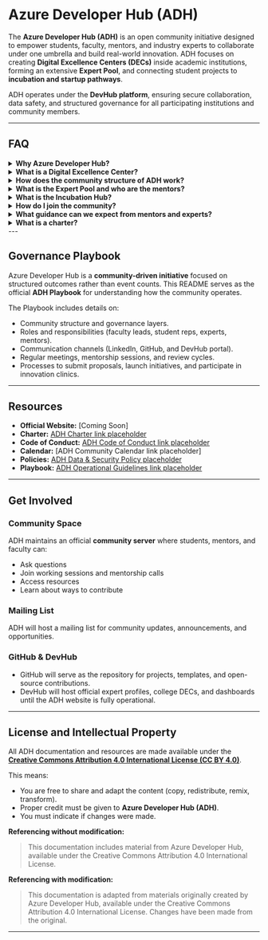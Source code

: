 # Azure Developer Hub (ADH)

The **Azure Developer Hub (ADH)** is an open community initiative designed to empower students, faculty, mentors, and industry experts to collaborate under one umbrella and build real-world innovation. ADH focuses on creating **Digital Excellence Centers (DECs)** inside academic institutions, forming an extensive **Expert Pool**, and connecting student projects to **incubation and startup pathways**.

ADH operates under the **DevHub platform**, ensuring secure collaboration, data safety, and structured governance for all participating institutions and community members.

---

## FAQ

<details> <summary><strong>Why Azure Developer Hub?</strong></summary>

ADH provides a structured, outcome-driven framework where students gain practical, hands-on experience beyond their curriculum by working on projects, earning certifications, and engaging with mentors and industry leaders.

</details> <details> <summary><strong>What is a Digital Excellence Center?</strong></summary>

A DEC is a structured innovation hub within a college where faculty lead, student representatives, and assigned local mentors collaborate on projects across five key domains:

Web Development

Cloud & DevOps

Artificial Intelligence

Security

Data

</details> <details> <summary><strong>How does the community structure of ADH work?</strong></summary>

ADH is a layered community consisting of:

Digital Excellence Centers (DECs) inside colleges.

Expert Pool of mentors, MVPs, and product advocates.

Incubation Hub to support startup-ready projects.

Regional and National Leadership to ensure governance and growth.

</details> <details> <summary><strong>What is the Expert Pool and who are the mentors?</strong></summary>

The Expert Pool consists of industry professionals, MVPs, Microsoft Learn Student Ambassadors (MLSAs), and regional specialists who guide students, deliver sessions, and mentor projects at the college level.

</details> <details> <summary><strong>What is the Incubation Hub?</strong></summary>

The Incubation Hub is designed to accelerate high-potential projects emerging from DECs. Experts and startup mentors provide guidance, helping student teams refine their ideas, build prototypes, and explore entrepreneurial pathways.

</details> <details> <summary><strong>How do I join the community?</strong></summary>

Students and faculty can apply to set up a Digital Excellence Center in their college.

Professionals can apply to join the Expert Pool.

Incubators and industry partners can join through the Incubation Hub collaboration pathway.

</details> <details> <summary><strong>What guidance can we expect from mentors and experts?</strong></summary>

Experts will support project development, run sessions, and work with faculty to ensure students complete at least one high-quality project per quarter in their chosen domain.

</details> <details> <summary><strong>What is a charter?</strong></summary>

The ADH Charter is the guiding document outlining the mission, structure, governance, and responsibilities of all participants in the Azure Developer Hub community.

</details>
---

## Governance Playbook

Azure Developer Hub is a **community-driven initiative** focused on structured outcomes rather than event counts. This README serves as the official **ADH Playbook** for understanding how the community operates.

The Playbook includes details on:

* Community structure and governance layers.
* Roles and responsibilities (faculty leads, student reps, experts, mentors).
* Communication channels (LinkedIn, GitHub, and DevHub portal).
* Regular meetings, mentorship sessions, and review cycles.
* Processes to submit proposals, launch initiatives, and participate in innovation clinics.

---

## Resources

* **Official Website:** [Coming Soon]
* **Charter:** [ADH Charter link placeholder](https://github.com/MS-Azure-Developer-Hub/.github/blob/main/profile/Charter.md)
* **Code of Conduct:** [ADH Code of Conduct link placeholder](https://github.com/MS-Azure-Developer-Hub/.github/blob/main/profile/CodeofConduct.md)
* **Calendar:** [ADH Community Calendar link placeholder]
* **Policies:** [ADH Data & Security Policy placeholder](https://github.com/MS-Azure-Developer-Hub/.github/blob/main/profile/Policy.md)
* **Playbook:** [ADH Operational Guidelines link placeholder](https://github.com/MS-Azure-Developer-Hub/.github/blob/main/profile/Playbook.md)

---

## Get Involved

### Community Space

ADH maintains an official **community server** where students, mentors, and faculty can:

* Ask questions
* Join working sessions and mentorship calls
* Access resources
* Learn about ways to contribute

### Mailing List

ADH will host a mailing list for community updates, announcements, and opportunities.

### GitHub & DevHub

* GitHub will serve as the repository for projects, templates, and open-source contributions.
* DevHub will host official expert profiles, college DECs, and dashboards until the ADH website is fully operational.

---

## License and Intellectual Property

All ADH documentation and resources are made available under the **[Creative Commons Attribution 4.0 International License (CC BY 4.0)](https://creativecommons.org/licenses/by/4.0/)**.

This means:

* You are free to share and adapt the content (copy, redistribute, remix, transform).
* Proper credit must be given to **Azure Developer Hub (ADH)**.
* You must indicate if changes were made.

**Referencing without modification:**

> This documentation includes material from Azure Developer Hub, available under the Creative Commons Attribution 4.0 International License.

**Referencing with modification:**

> This documentation is adapted from materials originally created by Azure Developer Hub, available under the Creative Commons Attribution 4.0 International License. Changes have been made from the original.

---

